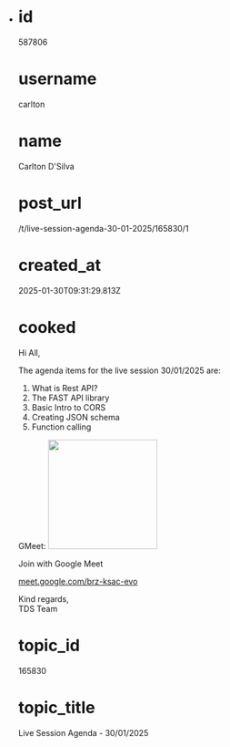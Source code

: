 - # id
  
  587806
  
  # username
  
  carlton
  
  # name
  
  Carlton D'Silva
  
  # post_url
  
  /t/live-session-agenda-30-01-2025/165830/1
  
  # created_at
  
  2025-01-30T09:31:29.813Z
  
  # cooked
  
  <p>Hi All,</p>
  <p>The agenda items for the live session 30/01/2025 are:</p>
  <ol>
  <li>What is Rest API?</li>
  <li>The FAST API library</li>
  <li>Basic Intro to CORS</li>
  <li>Creating JSON schema</li>
  <li>Function calling</li>
  </ol>
  <p>GMeet: <img src="https://ssl.gstatic.com/calendar/images/conferenceproviders/logo_meet_2020q4_192px.svg" alt="" role="presentation" width="192" height="192"></p>
  <p>Join with Google Meet</p>
  <p><a href="http://meet.google.com/brz-ksac-evo" class="onebox" target="_blank" rel="noopener nofollow ugc">meet.google.com/brz-ksac-evo</a></p>
  <p>Kind regards,<br>
  TDS Team</p>
  
  # topic_id
  
  165830
  
  # topic_title
  
  Live Session Agenda - 30/01/2025
